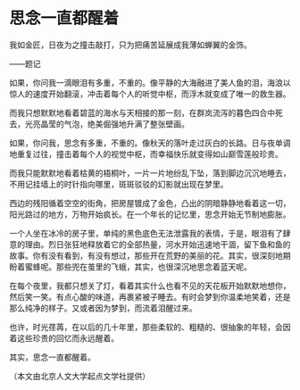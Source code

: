 # 思念一直都醒着

我如金匠，日夜为之撞击敲打，只为把痛苦延展成我薄如蝉翼的金饰。

——题记

如果，你问我一滴眼泪有多重，不重的。像平静的大海融进了美人鱼的泪，海浪以惊人的速度开始翻滚，冲击着每个人的听觉中枢，而浮木就变成了唯一的救生器。

而我只想默默地看着碧蓝的海水与天相接的那一刻，在群岚流泻的暮色四合中死去，光亮晶莹的气泡，绝美倔强地升满了整张壁画。

如果，你问我，思念有多重，不重的。像秋天的落叶走过灰白的长路。日与夜单调地重复过往，撞击着每个人的视觉中枢，而幸福快乐就变得如山巅雪莲般珍贵。

而我只能默默地看着枯黄的梧桐叶，一片一片地纷乱下坠，落到脚边沉沉地睡去，不用记挂墙上的时针指向哪里，斑斑驳驳的幻影就出现在梦里。

西边的残阳循着空空的街角，把房屋镀成了金色，凸出的阴暗静静地看着这一切，阳光路过的地方，万物开始疯长。在一个年长的记忆里，思念开始无节制地膨胀。

一个人坐在冰冷的房子里，单纯的黑色底色无法泄露我的表情，于是，眼泪有了肆意的理由。烈日张狂地释放着它的全部热量，河水开始迅速地干涸，留下鱼和鱼的故事。你有没有看到，有没有想过，那些开在荒野的美丽的花。其实，很深刻地期盼着蜜蜂呢。那些兜在茧里的飞蛾，其实，也很深沉地思念着蓝天呢。

在每个夜里，我都只想关了灯，看着其实什么也看不见的天花板开始默默地想你，然后笑一笑。有点心酸的味道，再裹紧被子睡去。有时会梦到你温柔地笑着，还是那么纯净的样子。又或者因为梦到，而流着泪醒过来。

也许，时光荏苒，在以后的几十年里，那些柔软的、粗糙的、很抽象的年轻，会因着这些珍贵的回忆而永远醒着。

其实，思念一直都醒着。

（本文由北京人文大学起点文学社提供）